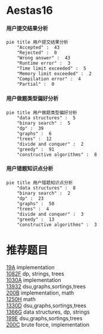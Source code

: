 # Aestas16

<!-- tabs:start -->



#### **用户提交结果分析**

```mermaid
pie title 用户提交结果分析
    "Accepted" :  43
    "Rejected" :  0
    "Wrong answer" :  43
    "Runtime error" :  3
    "Time limit exceeded" :  5
    "Memory limit exceeded" :  2
    "Compilation error" :  4
    "Partial" :  0
```

#### **用户做题类型偏好分析**

```mermaid
pie title 用户做题类型偏好分析
    "data structures" :  5
    "binary search" :  5
    "dp" :  39
    "graphs" :  6
    "trees" :  12
    "divide and conquer" :  2
    "greedy" :  91
    "constructive algorithms" :  8
```
#### **用户错题知识点分析**

```mermaid
pie title 用户错题知识点分析
    "data structures" :  8
    "binary search" :  2
    "dp" :  23
    "graphs" :  50
    "trees" :  4
    "divide and conquer" :  3
    "greedy" :  13
    "constructive algorithms" :  3
```



<!-- tabs:end -->
# 推荐题目
[19A](https://codeforces.com/contest/19/problem/A)		implementation		  
[1082F](https://codeforces.com/contest/1082/problem/F)		dp,
                        strings,
                        trees		  
[1030A](https://codeforces.com/contest/1030/problem/A)		implementation		  
[13932](https://codeforces.com/contest/1393/problem/2)		dsu,graphs,sortings,trees		  
[200B](https://codeforces.com/contest/200/problem/B)		implementation,
                        math		  
[1250H](https://codeforces.com/contest/1250/problem/H)		math		  
[1330D](https://codeforces.com/contest/1330/problem/D)		dsu,graphs,sortings,trees		  
[1366G](https://codeforces.com/contest/1366/problem/G)		data structures,
                        dp,
                        strings		  
[199E](https://codeforces.com/contest/199/problem/E)		dsu,graphs,sortings,trees		  
[200C](https://codeforces.com/contest/200/problem/C)		brute force,
                        implementation		  
